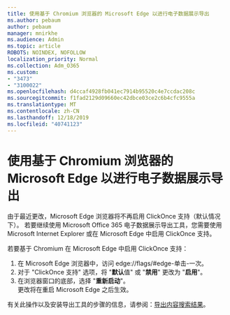 ```yaml
---
title: 使用基于 Chromium 浏览器的 Microsoft Edge 以进行电子数据展示导出
ms.author: pebaum
author: pebaum
manager: mnirkhe
ms.audience: Admin
ms.topic: article
ROBOTS: NOINDEX, NOFOLLOW
localization_priority: Normal
ms.collection: Adm_O365
ms.custom:
- "3473"
- "3100022"
ms.openlocfilehash: d4ccaf4928fb041ec7914b95520c4e7ccdac208c
ms.sourcegitcommit: f1fad2129d09660ec42dbce03ce2c6b4cfc9555a
ms.translationtype: MT
ms.contentlocale: zh-CN
ms.lasthandoff: 12/18/2019
ms.locfileid: "40741123"
---
```

# <a name="using-microsoft-edge-based-on-chromium-browsers-for-ediscovery-export"></a>使用基于 Chromium 浏览器的 Microsoft Edge 以进行电子数据展示导出

由于最近更改，Microsoft Edge 浏览器将不再启用 ClickOnce 支持（默认情况下）。 若要继续使用 Microsoft Office 365 电子数据展示导出工具，您需要使用 Microsoft Internet Explorer 或在 Microsoft Edge 中启用 ClickOnce 支持。 

若要基于 Chromium 在 Microsoft Edge 中启用 ClickOnce 支持： 
1. 在 Microsoft Edge 浏览器中，访问 edge://flags/#edge-单击-一次。
2. 对于 "ClickOnce 支持" 选项，将 "**默认**值" 或 "**禁用**" 更改为 "**启用**"。 
3. 在浏览器窗口的底部，选择 "**重新启动**"。 <br>
 更改将在重启 Microsoft Edge 之后生效。 

有关此操作以及安装导出工具的步骤的信息，请参阅：[导出内容搜索结果](https://docs.microsoft.com/microsoft-365/compliance/export-search-results)。
